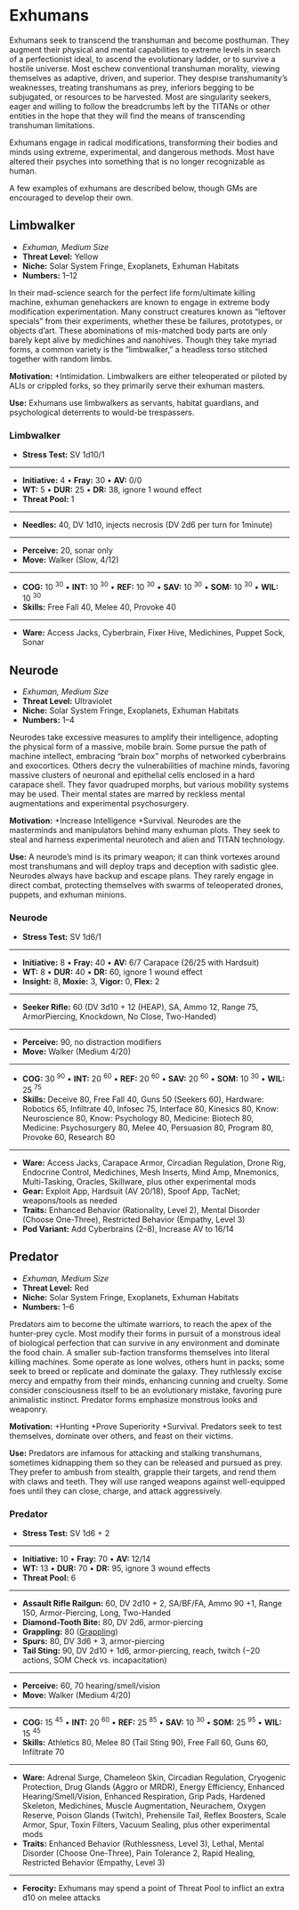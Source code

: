 # Exhumans

Exhumans seek to transcend the transhuman and become posthuman. They augment their physical and mental capabilities to extreme levels in search of a perfectionist ideal, to ascend the evolutionary ladder, or to survive a hostile universe. Most eschew conventional transhuman morality, viewing themselves as adaptive, driven, and superior. They despise transhumanity’s weaknesses, treating transhumans as prey, inferiors begging to be subjugated, or resources to be harvested. Most are singularity seekers, eager and willing to follow the breadcrumbs left by the TITANs or other entities in the hope that they will find the means of transcending transhuman limitations.

Exhumans engage in radical modifications, transforming their bodies and minds using extreme, experimental, and dangerous methods. Most have altered their psyches into something that is no longer recognizable as human.

A few examples of exhumans are described below, though GMs are encouraged to develop their own.

<!--sort-->

## Limbwalker

<!-- CLEANED div class="stat-list" -->

- _Exhuman, Medium Size_
- **Threat Level:** Yellow
- **Niche:** Solar System Fringe, Exoplanets, Exhuman Habitats
- **Numbers:** 1–12

<!-- CLEANED /div -->

In their mad-science search for the perfect life form/ultimate killing machine, exhuman genehackers are known to engage in extreme body modification experimentation. Many construct creatures known as “leftover specials” from their experiments, whether these be failures, prototypes, or objects d’art. These abominations of mis-matched body parts are only barely kept alive by medichines and nanohives. Though they take myriad forms, a common variety is the “limbwalker,” a headless torso stitched together with random limbs.

**Motivation:** +Intimidation. Limbwalkers are either teleoperated or piloted by ALIs or crippled forks, so they primarily serve their exhuman masters.

**Use:** Exhumans use limbwalkers as servants, habitat guardians, and psychological deterrents to would-be trespassers.

<!-- CLEANED blockquote class="ep-stats indent stat-list" -->

### Limbwalker

- **Stress Test:** SV 1d10/1

---

- **Initiative:** 4 • **Fray:** 30 • **AV:** 0/0
- **WT:** 5 • **DUR:** 25 • **DR:** 38, ignore 1 wound effect
- **Threat Pool:** 1

---

- **Needles:** 40, DV 1d10, injects necrosis (DV 2d6 per turn for 1minute)

---

- **Perceive:** 20, sonar only
- **Move:** Walker (Slow, 4/12)

---

- **COG:** 10&nbsp;<sup>30</sup> • **INT:** 10&nbsp;<sup>30</sup> • **REF:** 10&nbsp;<sup>30</sup> • **SAV:** 10&nbsp;<sup>30</sup> • **SOM:** 10&nbsp;<sup>30</sup> • **WIL:** 10&nbsp;<sup>30</sup>
- **Skills:** Free Fall 40, Melee 40, Provoke 40

---

- **Ware:** Access Jacks, Cyberbrain, Fixer Hive, Medichines, Puppet Sock, Sonar

<!-- CLEANED /blockquote -->

## Neurode

<!-- CLEANED div class="stat-list" -->

- _Exhuman, Medium Size_
- **Threat Level:** Ultraviolet
- **Niche:** Solar System Fringe, Exoplanets, Exhuman Habitats
- **Numbers:** 1–4

<!-- CLEANED /div -->

Neurodes take excessive measures to amplify their intelligence, adopting the physical form of a massive, mobile brain. Some pursue the path of machine intellect, embracing “brain box” morphs of networked cyberbrains and exocortices. Others decry the vulnerabilities of machine minds, favoring massive clusters of neuronal and epithelial cells enclosed in a hard carapace shell. They favor quadruped morphs, but various mobility systems may be used. Their mental states are marred by reckless mental augmentations and experimental psychosurgery.

**Motivation:** +Increase Intelligence +Survival. Neurodes are the masterminds and manipulators behind many exhuman plots. They seek to steal and harness experimental neurotech and alien and TITAN technology.

**Use:** A neurode’s mind is its primary weapon; it can think vortexes around most transhumans and will deploy traps and deception with sadistic glee. Neurodes always have backup and escape plans. They rarely engage in direct combat, protecting themselves with swarms of teleoperated drones, puppets, and exhuman minions.

<!-- CLEANED blockquote class="ep-stats indent stat-list" -->

### Neurode

- **Stress Test:** SV 1d6/1

---

- **Initiative:** 8 • **Fray:** 40 • **AV:** 6/7 Carapace (26/25 with Hardsuit)
- **WT:** 8 • **DUR:** 40 • **DR:** 60, ignore 1 wound effect
- **Insight:** 8, **Moxie:** 3, **Vigor:** 0, **Flex:** 2

---

- **Seeker Rifle:** 60 (DV 3d10 + 12 (HEAP), SA, Ammo 12, Range 75, ArmorPiercing, Knockdown, No Close, Two-Handed)

---

- **Perceive:** 90, no distraction modifiers
- **Move:** Walker (Medium 4/20)

---

- **COG:** 30&nbsp;<sup>90</sup> • **INT:** 20&nbsp;<sup>60</sup> • **REF:** 20&nbsp;<sup>60</sup> • **SAV:** 20&nbsp;<sup>60</sup> • **SOM:** 10&nbsp;<sup>30</sup> • **WIL:** 25&nbsp;<sup>75</sup>
- **Skills:** Deceive 80, Free Fall 40, Guns 50 (Seekers 60), Hardware: Robotics 65, Infiltrate 40, Infosec 75, Interface 80, Kinesics 80, Know: Neuroscience 80, Know: Psychology 80, Medicine: Biotech 80, Medicine: Psychosurgery 80, Melee 40, Persuasion 80, Program 80, Provoke 60, Research 80

---

- **Ware:** Access Jacks, Carapace Armor, Circadian Regulation, Drone Rig, Endocrine Control, Medichines, Mesh Inserts, Mind Amp, Mnemonics, Multi-Tasking, Oracles, Skillware, plus other experimental mods
- **Gear:** Exploit App, Hardsuit (AV 20/18), Spoof App, TacNet; weapons/tools as needed
- **Traits:** Enhanced Behavior (Rationality, Level 2), Mental Disorder (Choose One-Three), Restricted Behavior (Empathy, Level 3)
- **Pod Variant:** Add Cyberbrains (2–8), Increase AV to 16/14

<!-- CLEANED /blockquote -->

## Predator

<!-- CLEANED div class="stat-list" -->

- _Exhuman, Medium Size_
- **Threat Level:** Red
- **Niche:** Solar System Fringe, Exoplanets, Exhuman Habitats
- **Numbers:** 1–6

<!-- CLEANED /div -->

Predators aim to become the ultimate warriors, to reach the apex of the hunter-prey cycle. Most modify their forms in pursuit of a monstrous ideal of biological perfection that can survive in any environment and dominate the food chain. A smaller sub-faction transforms themselves into literal killing machines. Some operate as lone wolves, others hunt in packs; some seek to breed or replicate and dominate the galaxy. They ruthlessly excise mercy and empathy from their minds, enhancing cunning and cruelty. Some consider consciousness itself to be an evolutionary mistake, favoring pure animalistic instinct. Predator forms emphasize monstrous looks and weaponry.

**Motivation:** +Hunting +Prove Superiority +Survival. Predators seek to test themselves, dominate over others, and feast on their victims.

**Use:** Predators are infamous for attacking and stalking transhumans, sometimes kidnapping them so they can be released and pursued as prey. They prefer to ambush from stealth, grapple their targets, and rend them with claws and teeth. They will use ranged weapons against well-equipped foes until they can close, charge, and attack aggressively.

<!-- CLEANED blockquote class="ep-stats indent stat-list" -->

### Predator

- **Stress Test:** SV 1d6 + 2

---

- **Initiative:** 10 • **Fray:** 70 • **AV:** 12/14
- **WT:** 13 • **DUR:** 70 • **DR:** 95, ignore 3 wound effects
- **Threat Pool:** 6

---

- **Assault Rifle Railgun:** 60, DV 2d10 + 2, SA/BF/FA, Ammo 90 +1, Range 150, Armor-Piercing, Long, Two-Handed
- **Diamond-Tooth Bite:** 80, DV 2d6, armor-piercing
- **Grappling:** 80 ([Grappling](../12/02-melee-combat.md#grappling))
- **Spurs:** 80, DV 3d6 + 3, armor-piercing
- **Tail Sting:** 90, DV 2d10 + 1d6, armor-piercing, reach, twitch (−20 actions, SOM Check vs. incapacitation)

---

- **Perceive:** 60, 70 hearing/smell/vision
- **Move:** Walker (Medium 4/20)

---

- **COG:** 15&nbsp;<sup>45</sup> • **INT:** 20&nbsp;<sup>60</sup> • **REF:** 25&nbsp;<sup>85</sup> • **SAV:** 10&nbsp;<sup>30</sup> • **SOM:** 25&nbsp;<sup>95</sup> • **WIL:** 15&nbsp;<sup>45</sup>
- **Skills:** Athletics 80, Melee 80 (Tail Sting 90), Free Fall 60, Guns 60, Infiltrate 70

---

- **Ware:** Adrenal Surge, Chameleon Skin, Circadian Regulation, Cryogenic Protection, Drug Glands (Aggro or MRDR), Energy Efficiency, Enhanced Hearing/Smell/Vision, Enhanced Respiration, Grip Pads, Hardened Skeleton, Medichines, Muscle Augmentation, Neurachem, Oxygen Reserve, Poison Glands (Twitch), Prehensile Tail, Reflex Boosters, Scale Armor, Spur, Toxin Filters, Vacuum Sealing, plus other experimental mods
- **Traits:** Enhanced Behavior (Ruthlessness, Level 3), Lethal, Mental Disorder (Choose One-Three), Pain Tolerance 2, Rapid Healing, Restricted Behavior (Empathy, Level 3)

---

- **Ferocity:** Exhumans may spend a point of Threat Pool to inflict an extra d10 on melee attacks

<!-- CLEANED /blockquote -->

<!--sort-end-->
